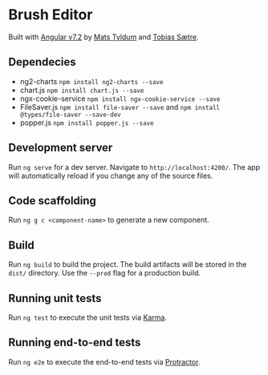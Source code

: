 # Brush Editor

Built with [Angular v7.2](https://angular.io/docs) by [Mats Tyldum](https://github.com/maattss) and [Tobias Sætre](https://github.com/Tobiasns).

## Dependecies

-   ng2-charts `npm install ng2-charts --save`
-   chart.js `npm install chart.js --save`
-   ngx-cookie-service `npm install ngx-cookie-service --save`
-   FileSaver.js `npm install file-saver --save` and `npm install @types/file-saver --save-dev`
-   popper.js `npm install popper.js --save`

## Development server

Run `ng serve` for a dev server. Navigate to `http://localhost:4200/`. The app will automatically reload if you change any of the source files.

## Code scaffolding

Run `ng g c <component-name>` to generate a new component.

## Build

Run `ng build` to build the project. The build artifacts will be stored in the `dist/` directory. Use the `--prod` flag for a production build.

## Running unit tests

Run `ng test` to execute the unit tests via [Karma](https://karma-runner.github.io).

## Running end-to-end tests

Run `ng e2e` to execute the end-to-end tests via [Protractor](http://www.protractortest.org/).
